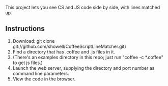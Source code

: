 This project lets you see CS and JS code side by side, with lines matched up.

<h2>Instructions</h2>

  1. Download: git clone git://github.com/showell/CoffeeScriptLineMatcher.git)
  1. Find a directory that has .coffee and .js files in it.
  1. (There's an examples directory in this repo; just run "coffee -c *.coffee" to get js files.)
  1. Launch the web server, supplying the directory and port number as command line parameters.
  1. View the code in the browser.
  
